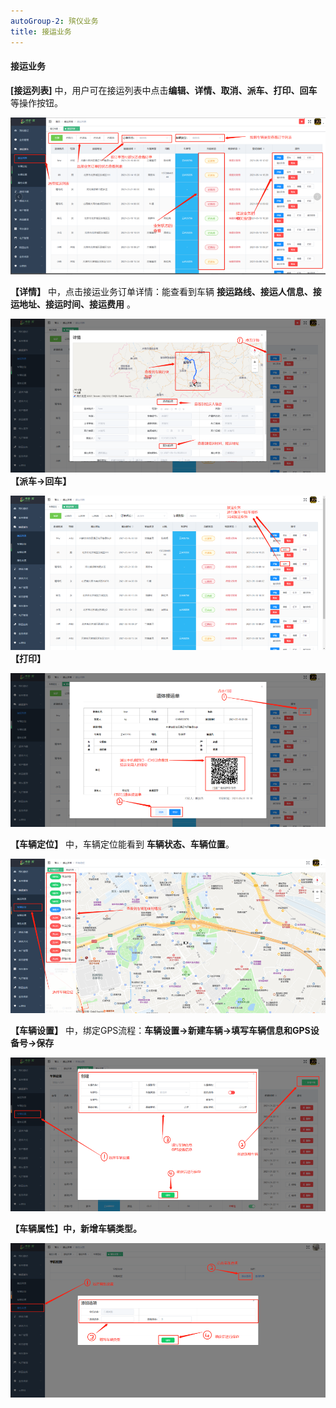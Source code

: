 ```yaml
---
autoGroup-2: 殡仪业务
title: 接运业务
---
```

#### 接运业务

**[接运列表]**  中，用户可在接运列表中点击**编辑、详情、取消、派车、打印、回车**等操作按钮。

![11](../../.vuepress/public/product/25.png)

**【详情】** 中，点击接运业务订单详情：能查看到车辆 **接运路线、接运人信息、接运地址、接运时间、接运费用** 。

![11](../../.vuepress/public/product/26.png)
**【派车→回车】**

![11](../../.vuepress/public/product/27.png)
**【打印】**

![11](../../.vuepress/public/product/28.png)

 **【车辆定位】** 中，车辆定位能看到 **车辆状态、车辆位置**。

 ![11](../../.vuepress/public/product/29.png)

**【车辆设置】** 中，绑定GPS流程：**车辆设置→新建车辆→填写车辆信息和GPS设备号→保存**

![11](../../.vuepress/public/product/30.png)

**【车辆属性】**中，新增**车辆类型。**

![11](../../.vuepress/public/product/31.png)
